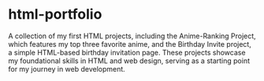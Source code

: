 # html-portfolio
A collection of my first HTML projects, including the Anime-Ranking Project, which features my top three favorite anime, and the Birthday Invite project, a simple HTML-based birthday invitation page. These projects showcase my foundational skills in HTML and web design, serving as a starting point for my journey in web development.

